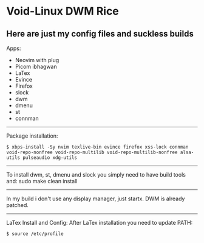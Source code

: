 # Void-Linux DWM Rice
Here are just my config files and suckless builds 
-------------------
Apps:
- Neovim with plug
- Picom ibhagwan
- LaTex
- Evince
- Firefox
- slock
- dwm
- dmenu
- st
- connman
------------------
Package installation:
```shell
$ xbps-install -Sy nvim texlive-bin evince firefox xss-lock connman void-repo-nonfree void-repo-multilib void-repo-multilib-nonfree alsa-utils pulseaudio xdg-utils
```
------------------
To install dwm, st, dmenu and slock you simply need to have build tools and: sudo make clean install

------------------
In my build i don't use any display manager, just startx. DWM is already patched.

------------------
LaTex Install and Config:
After LaTex installation you need to update PATH:
```shell
$ source /etc/profile
```
